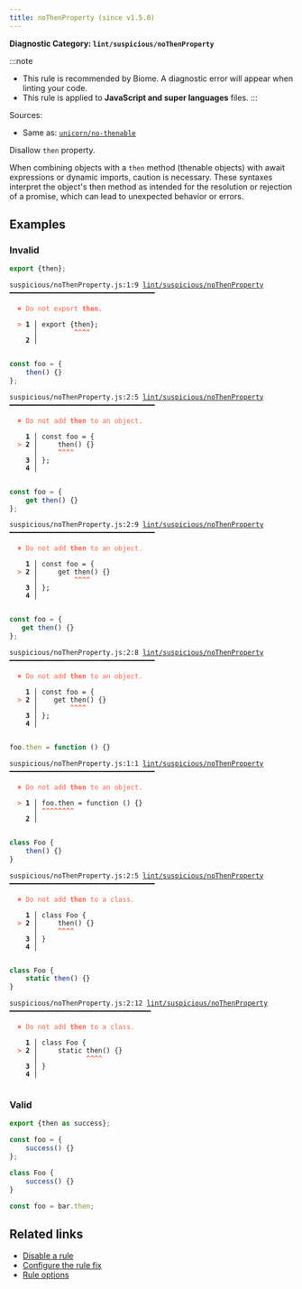 ```yaml
---
title: noThenProperty (since v1.5.0)
---
```


**Diagnostic Category: `lint/suspicious/noThenProperty`**

:::note
- This rule is recommended by Biome. A diagnostic error will appear when linting your code.
- This rule is applied to **JavaScript and super languages** files.
:::

Sources: 
- Same as: <a href="https://github.com/sindresorhus/eslint-plugin-unicorn/blob/main/docs/rules/no-thenable.md" target="_blank"><code>unicorn/no-thenable</code></a>

Disallow `then` property.

When combining objects with a `then` method (thenable objects) with await expressions or dynamic imports, caution is necessary.
These syntaxes interpret the object's then method as intended for the resolution or rejection of a promise, which can lead to unexpected behavior or errors.

## Examples

### Invalid

```jsx
export {then};
```

<pre class="language-text"><code class="language-text">suspicious/noThenProperty.js:1:9 <a href="https://biomejs.dev/linter/rules/no-then-property">lint/suspicious/noThenProperty</a> ━━━━━━━━━━━━━━━━━━━━━━━━━━━━━━━━━━━━

<strong><span style="color: Tomato;">  </span></strong><strong><span style="color: Tomato;">✖</span></strong> <span style="color: Tomato;">Do not export </span><span style="color: Tomato;"><strong>then</strong></span><span style="color: Tomato;">.</span>
  
<strong><span style="color: Tomato;">  </span></strong><strong><span style="color: Tomato;">&gt;</span></strong> <strong>1 │ </strong>export {then};
   <strong>   │ </strong>        <strong><span style="color: Tomato;">^</span></strong><strong><span style="color: Tomato;">^</span></strong><strong><span style="color: Tomato;">^</span></strong><strong><span style="color: Tomato;">^</span></strong>
    <strong>2 │ </strong>
  
</code></pre>

```jsx
const foo = {
    then() {}
};
```

<pre class="language-text"><code class="language-text">suspicious/noThenProperty.js:2:5 <a href="https://biomejs.dev/linter/rules/no-then-property">lint/suspicious/noThenProperty</a> ━━━━━━━━━━━━━━━━━━━━━━━━━━━━━━━━━━━━

<strong><span style="color: Tomato;">  </span></strong><strong><span style="color: Tomato;">✖</span></strong> <span style="color: Tomato;">Do not add </span><span style="color: Tomato;"><strong>then</strong></span><span style="color: Tomato;"> to an object.</span>
  
    <strong>1 │ </strong>const foo = {
<strong><span style="color: Tomato;">  </span></strong><strong><span style="color: Tomato;">&gt;</span></strong> <strong>2 │ </strong>    then() {}
   <strong>   │ </strong>    <strong><span style="color: Tomato;">^</span></strong><strong><span style="color: Tomato;">^</span></strong><strong><span style="color: Tomato;">^</span></strong><strong><span style="color: Tomato;">^</span></strong>
    <strong>3 │ </strong>};
    <strong>4 │ </strong>
  
</code></pre>

```jsx
const foo = {
    get then() {}
};
```

<pre class="language-text"><code class="language-text">suspicious/noThenProperty.js:2:9 <a href="https://biomejs.dev/linter/rules/no-then-property">lint/suspicious/noThenProperty</a> ━━━━━━━━━━━━━━━━━━━━━━━━━━━━━━━━━━━━

<strong><span style="color: Tomato;">  </span></strong><strong><span style="color: Tomato;">✖</span></strong> <span style="color: Tomato;">Do not add </span><span style="color: Tomato;"><strong>then</strong></span><span style="color: Tomato;"> to an object.</span>
  
    <strong>1 │ </strong>const foo = {
<strong><span style="color: Tomato;">  </span></strong><strong><span style="color: Tomato;">&gt;</span></strong> <strong>2 │ </strong>    get then() {}
   <strong>   │ </strong>        <strong><span style="color: Tomato;">^</span></strong><strong><span style="color: Tomato;">^</span></strong><strong><span style="color: Tomato;">^</span></strong><strong><span style="color: Tomato;">^</span></strong>
    <strong>3 │ </strong>};
    <strong>4 │ </strong>
  
</code></pre>

```jsx
const foo = {
   get then() {}
};
```

<pre class="language-text"><code class="language-text">suspicious/noThenProperty.js:2:8 <a href="https://biomejs.dev/linter/rules/no-then-property">lint/suspicious/noThenProperty</a> ━━━━━━━━━━━━━━━━━━━━━━━━━━━━━━━━━━━━

<strong><span style="color: Tomato;">  </span></strong><strong><span style="color: Tomato;">✖</span></strong> <span style="color: Tomato;">Do not add </span><span style="color: Tomato;"><strong>then</strong></span><span style="color: Tomato;"> to an object.</span>
  
    <strong>1 │ </strong>const foo = {
<strong><span style="color: Tomato;">  </span></strong><strong><span style="color: Tomato;">&gt;</span></strong> <strong>2 │ </strong>   get then() {}
   <strong>   │ </strong>       <strong><span style="color: Tomato;">^</span></strong><strong><span style="color: Tomato;">^</span></strong><strong><span style="color: Tomato;">^</span></strong><strong><span style="color: Tomato;">^</span></strong>
    <strong>3 │ </strong>};
    <strong>4 │ </strong>
  
</code></pre>

```jsx
foo.then = function () {}
```

<pre class="language-text"><code class="language-text">suspicious/noThenProperty.js:1:1 <a href="https://biomejs.dev/linter/rules/no-then-property">lint/suspicious/noThenProperty</a> ━━━━━━━━━━━━━━━━━━━━━━━━━━━━━━━━━━━━

<strong><span style="color: Tomato;">  </span></strong><strong><span style="color: Tomato;">✖</span></strong> <span style="color: Tomato;">Do not add </span><span style="color: Tomato;"><strong>then</strong></span><span style="color: Tomato;"> to an object.</span>
  
<strong><span style="color: Tomato;">  </span></strong><strong><span style="color: Tomato;">&gt;</span></strong> <strong>1 │ </strong>foo.then = function () {}
   <strong>   │ </strong><strong><span style="color: Tomato;">^</span></strong><strong><span style="color: Tomato;">^</span></strong><strong><span style="color: Tomato;">^</span></strong><strong><span style="color: Tomato;">^</span></strong><strong><span style="color: Tomato;">^</span></strong><strong><span style="color: Tomato;">^</span></strong><strong><span style="color: Tomato;">^</span></strong><strong><span style="color: Tomato;">^</span></strong>
    <strong>2 │ </strong>
  
</code></pre>

```jsx
class Foo {
    then() {}
}
```

<pre class="language-text"><code class="language-text">suspicious/noThenProperty.js:2:5 <a href="https://biomejs.dev/linter/rules/no-then-property">lint/suspicious/noThenProperty</a> ━━━━━━━━━━━━━━━━━━━━━━━━━━━━━━━━━━━━

<strong><span style="color: Tomato;">  </span></strong><strong><span style="color: Tomato;">✖</span></strong> <span style="color: Tomato;">Do not add </span><span style="color: Tomato;"><strong>then</strong></span><span style="color: Tomato;"> to a class.</span>
  
    <strong>1 │ </strong>class Foo {
<strong><span style="color: Tomato;">  </span></strong><strong><span style="color: Tomato;">&gt;</span></strong> <strong>2 │ </strong>    then() {}
   <strong>   │ </strong>    <strong><span style="color: Tomato;">^</span></strong><strong><span style="color: Tomato;">^</span></strong><strong><span style="color: Tomato;">^</span></strong><strong><span style="color: Tomato;">^</span></strong>
    <strong>3 │ </strong>}
    <strong>4 │ </strong>
  
</code></pre>

```jsx
class Foo {
    static then() {}
}
```

<pre class="language-text"><code class="language-text">suspicious/noThenProperty.js:2:12 <a href="https://biomejs.dev/linter/rules/no-then-property">lint/suspicious/noThenProperty</a> ━━━━━━━━━━━━━━━━━━━━━━━━━━━━━━━━━━━

<strong><span style="color: Tomato;">  </span></strong><strong><span style="color: Tomato;">✖</span></strong> <span style="color: Tomato;">Do not add </span><span style="color: Tomato;"><strong>then</strong></span><span style="color: Tomato;"> to a class.</span>
  
    <strong>1 │ </strong>class Foo {
<strong><span style="color: Tomato;">  </span></strong><strong><span style="color: Tomato;">&gt;</span></strong> <strong>2 │ </strong>    static then() {}
   <strong>   │ </strong>           <strong><span style="color: Tomato;">^</span></strong><strong><span style="color: Tomato;">^</span></strong><strong><span style="color: Tomato;">^</span></strong><strong><span style="color: Tomato;">^</span></strong>
    <strong>3 │ </strong>}
    <strong>4 │ </strong>
  
</code></pre>

### Valid

```jsx
export {then as success};
```

```jsx
const foo = {
    success() {}
};
```

```jsx
class Foo {
    success() {}
}
```

```jsx
const foo = bar.then;
```

## Related links

- [Disable a rule](/linter/#disable-a-lint-rule)
- [Configure the rule fix](/linter#configure-the-rule-fix)
- [Rule options](/linter/#rule-options)
